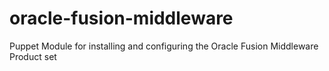 # oracle-fusion-middleware
Puppet Module for installing and configuring the Oracle Fusion Middleware Product set
